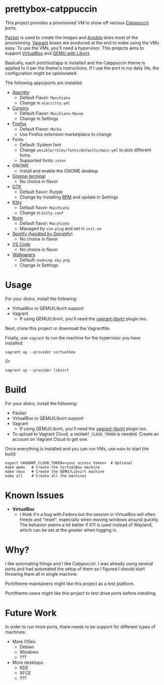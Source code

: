 # prettybox-catppuccin
This project provides a provisioned VM to show off various [Catppuccin](https://github.com/catppuccin) ports.

[Packer](https://www.packer.io/) is used to create the images and [Ansible](https://docs.ansible.com/ansible/latest/index.html) does most of the provisioning. [Vagrant](https://www.vagrantup.com/docs) boxes are produced at the end to make using the VMs easy. To use the VMs, you'll need a hypervisor. This projects aims to support [VirtualBox](https://www.oracle.com/virtualization/virtualbox/) and [QEMU with Libvirt](https://unix.stackexchange.com/questions/486301/whats-the-difference-between-kvm-qemu-and-libvirt).

Basically, each port/tool/app is installed and the Catppuccin theme is applied to it per the theme's instructions. If I use the port in my daily life, the configuration might be opinionated.

The following apps/ports are installed:
- [Alacritty](https://github.com/catppuccin/alacritty)
  - Default Flavor: `Macchiato`
  - Change in `alacritty.yml`
- [Cursors](https://github.com/catppuccin/cursors)
  - Default Flavor: `Macchiato-Mauve`
  - Change in Settings
- [Firefox](https://github.com/catppuccin/firefox)
   - Default Flavor: `Mocha`
   - Use Firefox extension marketplace to change
- Fonts
  - Default: System font
  - Change `ansible/roles/fonts/defaults/main.yml` to pick different fonts
  - Supported fonts: `inter`
- GNOME
  - Install and enable the GNOME desktop
- [Gnome-terminal](https://github.com/catppuccin/gnome-terminal)
  - No choice in flavor
- [GTK](https://github.com/catppuccin/gtk)
  - Default flavor: Purple
  - Change by installing [RPM](https://github.com/braheezy/catppuccin-gtk-rpm) and update in Settings
- [Kitty](https://github.com/catppuccin/kitty)
  - Default flavor: `Macchiato`
  - Change in `kitty.conf`
- [Nvim](https://github.com/catppuccin/nvim)
  - Default flavor: `Macchiato`
  - Managed by `vim-plug` and set in `init.vm`
- [Spotify (handled by Spicetify)](https://github.com/catppuccin/spicetify)
  - No choice in flavor
- [VS Code](https://github.com/catppuccin/vscode)
  - No choice in flavor
- [Wallpapers](https://github.com/catppuccin/wallpapers)
  - Default: `evening-sky.png`
  - Change in Settings

# Usage
For your distro, install the following:
- VirtualBox or QEMU/Libvirt support
- Vagrant
  - If using QEMU/Libvirt, you'll need the [vagrant-libvirt](https://github.com/vagrant-libvirt/vagrant-libvirt) plugin too.

Next, clone this project or download the Vagrantfile.

Finally, use `vagrant` to run the machine for the hypervisor you have installed:

    vagrant up --provider virtualbox
Or

    vagrant up --provider libvirt

# Build
For your distro, install the following:
- Packer
- VirtualBox or QEMU/Libvirt support
- Vagrant
  - If using QEMU/Libvirt, you'll need the [vagrant-libvirt](https://github.com/vagrant-libvirt/vagrant-libvirt) plugin too.
- To upload to Vagrant Cloud, a `VAGRANT_CLOUD_TOKEN` is needed. Create an account on Vagrant Cloud to get one.

Once everything is installed and you can run VMs, use `make` to start the build:

    export VAGRANT_CLOUD_TOKEN=<your access token>  # Optional
    make qemu   # Create the VirtualBox machine
    make vbox   # Create the QEMU/Libvirt machine
    make all    # Create all the machines

# Known Issues
- **VirtualBox**
  - I think it's a bug with Fedora but the session in VirtualBox will often freeze and "reset", especially when moving windows around quickly. The behavior seems a bit better if X11 is used instead of Wayland, which can be set at the greeter when logging in.

# Why?
I like automating things and I like Catppuccin. I was already using several ports and had automated the setup of them so I figured I should start throwing them all in single machine.

Port/theme maintainers might like this project as a test platform.

Port/theme users might like this project to test drive ports before installing.

# Future Work
In order to run more ports, there needs to be support for different types of machines:
- More OSes:
  - Debian
  - Windows
  - ???
- More desktops:
  - KDE
  - XFCE
  - ???
